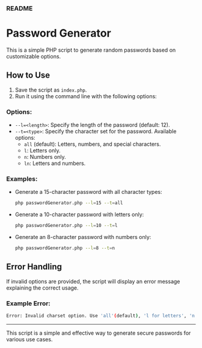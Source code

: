 ### README

# Password Generator

This is a simple PHP script to generate random passwords based on customizable options.

## How to Use

1. Save the script as `index.php`.
2. Run it using the command line with the following options:

### Options:

- `--l=<length>`: Specify the length of the password (default: 12).
- `--t=<type>`: Specify the character set for the password. Available options:
  - `all` (default): Letters, numbers, and special characters.
  - `l`: Letters only.
  - `n`: Numbers only.
  - `ln`: Letters and numbers.

### Examples:

- Generate a 15-character password with all character types:
  ```bash
  php passwordGenerator.php --l=15 --t=all
  ```
- Generate a 10-character password with letters only:
  ```bash
  php passwordGenerator.php --l=10 --t=l
  ```
- Generate an 8-character password with numbers only:
  ```bash
  php passwordGenerator.php --l=8 --t=n
  ```

## Error Handling

If invalid options are provided, the script will display an error message explaining the correct usage.

### Example Error:

```bash
Error: Invalid charset option. Use 'all'(default), 'l for letters', 'n for numbers', or 'ln for letters_numbers'. example --l=15 t=ln
```

---

This script is a simple and effective way to generate secure passwords for various use cases.

